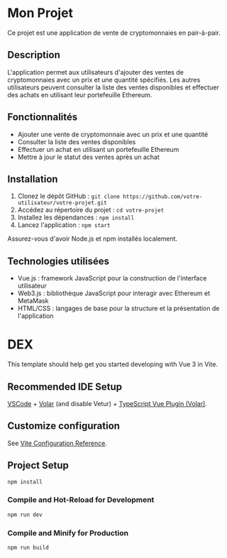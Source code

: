 # Mon Projet

Ce projet est une application de vente de cryptomonnaies en pair-à-pair.

## Description

L'application permet aux utilisateurs d'ajouter des ventes de cryptomonnaies avec un prix et une quantité spécifiés. Les autres utilisateurs peuvent consulter la liste des ventes disponibles et effectuer des achats en utilisant leur portefeuille Ethereum.

## Fonctionnalités

- Ajouter une vente de cryptomonnaie avec un prix et une quantité
- Consulter la liste des ventes disponibles
- Effectuer un achat en utilisant un portefeuille Ethereum
- Mettre à jour le statut des ventes après un achat

## Installation

1. Clonez le dépôt GitHub : `git clone https://github.com/votre-utilisateur/votre-projet.git`
2. Accédez au répertoire du projet : `cd votre-projet`
3. Installez les dépendances : `npm install`
4. Lancez l'application : `npm start`

Assurez-vous d'avoir Node.js et npm installés localement.

## Technologies utilisées

- Vue.js : framework JavaScript pour la construction de l'interface utilisateur
- Web3.js : bibliothèque JavaScript pour interagir avec Ethereum et MetaMask
- HTML/CSS : langages de base pour la structure et la présentation de l'application


# DEX

This template should help get you started developing with Vue 3 in Vite.

## Recommended IDE Setup

[VSCode](https://code.visualstudio.com/) + [Volar](https://marketplace.visualstudio.com/items?itemName=Vue.volar) (and disable Vetur) + [TypeScript Vue Plugin (Volar)](https://marketplace.visualstudio.com/items?itemName=Vue.vscode-typescript-vue-plugin).

## Customize configuration

See [Vite Configuration Reference](https://vitejs.dev/config/).

## Project Setup

```sh
npm install
```

### Compile and Hot-Reload for Development

```sh
npm run dev
```

### Compile and Minify for Production

```sh
npm run build
```
